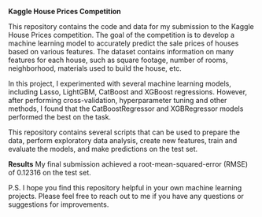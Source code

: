 **Kaggle House Prices Competition**

This repository contains the code and data for my submission to the Kaggle House Prices competition. The goal of the competition is to develop a machine learning model to accurately predict the sale prices of houses based on various features. The dataset contains information on many features for each house, such as square footage, number of rooms, neighborhood, materials used to build the house, etc. 

In this project, I experimented with several machine learning models, including Lasso, LightGBM, CatBoost and XGBoost regressions. However, after performing cross-validation, hyperparameter tuning and other methods, I found that the CatBoostRegressor and XGBRegressor models performed the best on the task.

This repository contains several scripts that can be used to prepare the data, perform exploratory data analysis, create new features, train and evaluate the models, and make predictions on the test set. 

**Results**
My final submission achieved a root-mean-squared-error (RMSE) of 0.12316 on the test set.

P.S. I hope you find this repository helpful in your own machine learning projects. Please feel free to reach out to me if you have any questions or suggestions for improvements.
